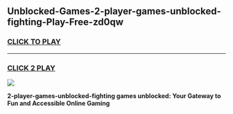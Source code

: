 
## Unblocked-Games-2-player-games-unblocked-fighting-Play-Free-zd0qw
<h3>
<a href="https://premium76.site?title=2-player-games-unblocked-fighting&ref=23A">CLICK TO PLAY</a></h3>
<hr>

<h3>
<a href="https://premium76.site?title=2-player-games-unblocked-fighting&ref=23A">CLICK 2 PLAY</a>
  
</h3>

<a href="https://premium76.site?title=2-player-games-unblocked-fighting&ref=23A"><img src="https://clearcache.store/games.png"></a>


**2-player-games-unblocked-fighting games unblocked: Your Gateway to Fun and Accessible Online Gaming**
